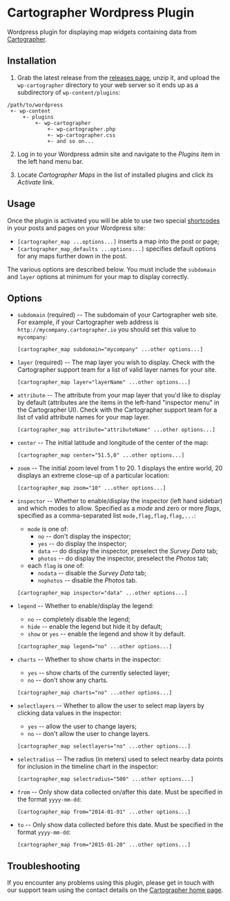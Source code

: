 # Cartographer Wordpress Plugin

Wordpress plugin for displaying map widgets containing data from [Cartographer](http://cartographer.io).

## Installation

1. Grab the latest release from the [releases page](https://github.com/cartographerio/wp-cartographer/releases), unzip it, and upload the `wp-cartographer` directory to your web server so it ends up as a subdirectory of `wp-content/plugins`:

~~~
/path/to/wordpress
 +- wp-content
     +- plugins
         +- wp-cartographer
             +- wp-cartographer.php
             +- wp-cartographer.css
             +- and so on...
~~~

2. Log in to your Wordpress admin site and navigate to the *Plugins* item in the left hand menu bar.

3. Locate *Cartographer Maps* in the list of installed plugins and click its *Activate* link.

## Usage

Once the plugin is activated you will be able to use two special [shortcodes](http://en.support.wordpress.com/shortcodes/) in your posts and pages on your Wordpress site:

 - `[cartographer_map ...options...]` inserts a map into the post or page;
 - `[cartographer_map_defaults ...options...]` specifies default options for any maps further down in the post.

The various options are described below. You must include the `subdomain` and `layer` options at minimum for your map to display correctly.

## Options

 - `subdomain` (required) -- The subdomain of your Cartographer web site. For example, if your Cartographer web address is `http://mycompany.cartographer.io` you should set this value to `mycompany`:

   ~~~
   [cartographer_map subdomain="mycompany" ...other options...]
   ~~~

 - `layer` (required) -- The map layer you wish to display. Check with the Cartographer support team for a list of valid layer names for your site.

   ~~~
   [cartographer_map layer="layerName" ...other options...]
   ~~~

 - `attribute` -- The attribute from your map layer that you'd like to display by default (attributes are the items in the left-hand "inspector menu" in the Cartographer UI). Check with the Cartographer support team for a list of valid attribute names for your map layer.

   ~~~
   [cartographer_map attribute="attributeName" ...other options...]
   ~~~

 - `center` -- The initial latitude and longitude of the center of the map:

   ~~~
   [cartographer_map center="51.5,0" ...other options...]
   ~~~

 - `zoom` -- The initial zoom level from 1 to 20. 1 displays the entire world, 20 displays an extreme close-up of a particular location:

   ~~~
   [cartographer_map zoom="10" ...other options...]
   ~~~

 - `inspector` -- Whether to enable/display the inspector (left hand sidebar) and which modes to allow. Specified as a *mode* and zero or more *flags*, specified as a comma-separated list `mode,flag,flag,flag,...`:

   - `mode` is one of:
      - `no` -- don't display the inspector;
      - `yes` -- do display the inspector;
      - `data` -- do display the inspector, preselect the *Survey Data* tab;
      - `photos` -- do display the inspector, preselect the *Photos* tab;
   - each `flag` is one of:
      - `nodata` -- disable the *Survey Data* tab;
      - `nophotos` -- disable the *Photos* tab.

   ~~~
   [cartographer_map inspector="data" ...other options...]
   ~~~

 - `legend` -- Whether to enable/display the legend:

   - `no` -- completely disable the legend;
   - `hide` -- enable the legend but hide it by default;
   - `show` or `yes` -- enable the legend and show it by default.

   ~~~
   [cartographer_map legend="no" ...other options...]
   ~~~

 - `charts` -- Whether to show charts in the inspector:

   - `yes` -- show charts of the currently selected layer;
   - `no` -- don't show any charts.

   ~~~
   [cartographer_map charts="no" ...other options...]
   ~~~

 - `selectlayers` -- Whether to allow the user to select map layers by clicking data values in the inspector:

   - `yes` -- allow the user to change layers;
   - `no` -- don't allow the user to change layers.

   ~~~
   [cartographer_map selectlayers="no" ...other options...]
   ~~~

 - `selectradius` -- The radius (in meters) used to select nearby data points for inclusion in the timeline chart in the inspector:

   ~~~
   [cartographer_map selectradius="500" ...other options...]
   ~~~

 - `from` -- Only show data collected on/after this date. Must be specified in the format `yyyy-mm-dd`:

   ~~~
   [cartographer_map from="2014-01-01" ...other options...]
   ~~~

 - `to` -- Only show data collected before this date. Must be specified in the format `yyyy-mm-dd`:

   ~~~
   [cartographer_map from="2015-01-20" ...other options...]
   ~~~

## Troubleshooting

If you encounter any problems using this plugin, please get in touch with our support team using the contact details on the [Cartographer home page](http://cartographer.io).
